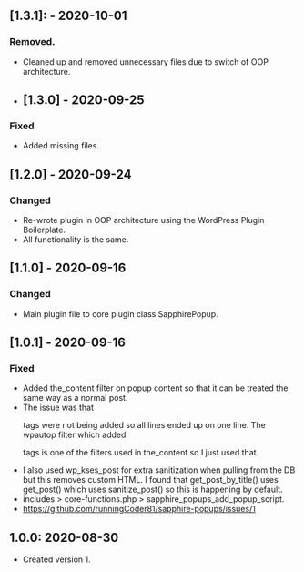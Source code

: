 ## [1.3.1]: - 2020-10-01

### Removed.
- Cleaned up and removed unnecessary files due to switch of OOP architecture.
  
- ## [1.3.0] - 2020-09-25

### Fixed

- Added missing files.

## [1.2.0] - 2020-09-24

### Changed

- Re-wrote plugin in OOP architecture using the WordPress Plugin Boilerplate.
- All functionality is the same.

## [1.1.0] - 2020-09-16

### Changed

- Main plugin file to core plugin class SapphirePopup.

## [1.0.1] - 2020-09-16

### Fixed

- Added the_content filter on popup content so that it can be treated the same way as a normal post.
- The issue was that <p> tags were not being added so all lines ended up on one line. The wpautop filter which added <p> tags is one of the filters used in the_content so I just used that.
- I also used wp_kses_post for extra sanitization when pulling from the DB but this removes custom HTML. I found that get_post_by_title() uses get_post() which uses sanitize_post() so this is happening by default.
- includes > core-functions.php > sapphire_popups_add_popup_script.
- https://github.com/runningCoder81/sapphire-popups/issues/1

## 1.0.0: 2020-08-30
* Created version 1.
